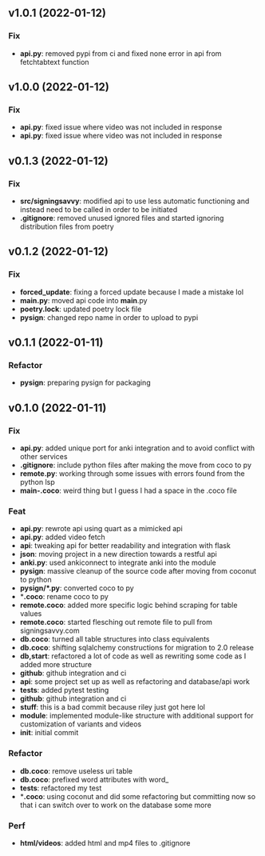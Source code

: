 ## v1.0.1 (2022-01-12)

### Fix

- **api.py**: removed pypi from ci and fixed none error in api from fetchtabtext function

## v1.0.0 (2022-01-12)

### Fix

- **api.py**: fixed issue where video was not included in response
- **api.py**: fixed issue where video was not included in response

## v0.1.3 (2022-01-12)

### Fix

- **src/signingsavvy**: modified api to use less automatic functioning and instead need to be called in order to be initiated
- **.gitignore**: removed unused ignored files and started ignoring distribution files from poetry

## v0.1.2 (2022-01-12)

### Fix

- **forced_update**: fixing a forced update because I made a mistake lol
- **__main__.py**: moved api code into __main__.py
- **poetry.lock**: updated poetry lock file
- **pysign**: changed repo name in order to upload to pypi

## v0.1.1 (2022-01-11)

### Refactor

- **pysign**: preparing pysign for packaging

## v0.1.0 (2022-01-11)

### Fix

- **api.py**: added unique port for anki integration and to avoid conflict with other services
- **.gitignore**: include python files after making the move from coco to py
- **remote.py**: working through some issues with errors found from the python lsp
- **__main__-.coco**: weird thing but I guess I had a space in the .coco file

### Feat

- **api.py**: rewrote api using quart as a mimicked api
- **api.py**: added video fetch
- **api**: tweaking api for better readability and integration with flask
- **json**: moving project in a new direction towards a restful api
- **anki.py**: used ankiconnect to integrate anki into the module
- **pysign**: massive cleanup of the source code after moving from coconut to python
- **pysign/*.py**: converted coco to py
- ***.coco**: rename coco to py
- **remote.coco**: added more specific logic behind scraping for table values
- **remote.coco**: started flesching out remote file to pull from signingsavvy.com
- **db.coco**: turned all table structures into class equivalents
- **db.coco**: shifting sqlalchemy constructions for migration to 2.0 release
- **db,start**: refactored a lot of code as well as rewriting some code as I added more structure
- **github**: github integration and ci
- **api**: some project set up as well as refactoring and database/api work
- **tests**: added pytest testing
- **github**: github integration and ci
- **stuff**: this is a bad commit because riley just got here lol
- **module**: implemented module-like structure with additional support for customization of variants and videos
- **init**: initial commit

### Refactor

- **db.coco**: remove useless uri table
- **db.coco**: prefixed word attributes with word_
- **tests**: refactored my test
- ***.coco**: using coconut and did some refactoring but committing now so that i can switch over to work on the database some more

### Perf

- **html/videos**: added html and mp4 files to .gitignore
